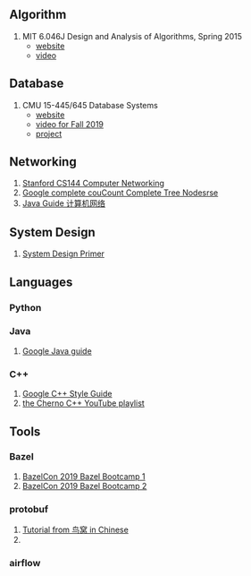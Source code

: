 ## Algorithm
1. MIT 6.046J Design and Analysis of Algorithms, Spring 2015
    - [website](https://ocw.mit.edu/courses/electrical-engineering-and-computer-science/6-006-introduction-to-algorithms-fall-2011/)
    - [video](https://www.youtube.com/playlist?list=PLUl4u3cNGP6317WaSNfmCvGym2ucw3oGp)

## Database
1. CMU 15-445/645 Database Systems
    - [website](https://15445.courses.cs.cmu.edu/)
    - [video for Fall 2019](https://www.youtube.com/playlist?list=PLSE8ODhjZXjbohkNBWQs_otTrBTrjyohi)
    - [project](https://github.com/cmu-db/bustub)

## Networking
1. [Stanford CS144 Computer Networking](https://www.youtube.com/watch?v=-nciJGUPyAM&list=PLvFG2xYBrYAQCyz4Wx3NPoYJOFjvU7g2Z&index=1)
2. [Google complete couCount Complete Tree Nodesrse](https://www.youtube.com/watch?v=QKfk7YFILws)
3. [Java Guide 计算机网络](https://snailclimb.gitee.io/javaguide-interview/#/./docs/c-1%E8%AE%A1%E7%AE%97%E6%9C%BA%E7%BD%91%E7%BB%9C)

## System Design
1. [System Design Primer](https://github.com/donnemartin/system-design-primer)


## Languages
### Python
### Java
1. [Google Java guide](https://google.github.io/styleguide/javaguide.html)
### C++
1. [Google C++ Style Guide](https://google.github.io/styleguide/cppguide.html)
2. [the Cherno C++ YouTube playlist](https://www.youtube.com/playlist?list=PLlrATfBNZ98dudnM48yfGUldqGD0S4FFb)


## Tools
### Bazel
1. [BazelCon 2019 Bazel Bootcamp 1](https://www.youtube.com/watch?v=BGOEq5FdNUQ)
1. [BazelCon 2019 Bazel Bootcamp 2](https://www.youtube.com/watch?v=1KbfkOWO-DY)

### protobuf
1. [Tutorial from 鸟窝 in Chinese](https://colobu.com/2019/10/03/protobuf-ultimate-tutorial-in-go/)
2.

### airflow

